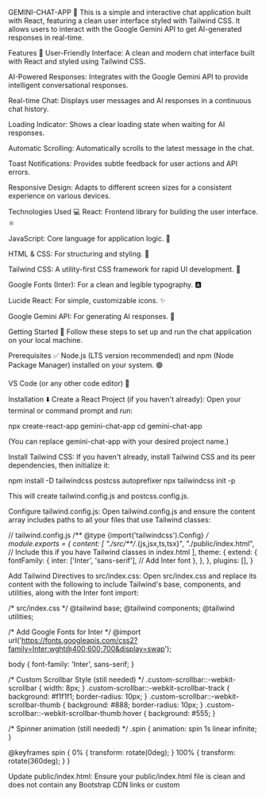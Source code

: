 GEMINI-CHAT-APP 💬
This is a simple and interactive chat application built with React, featuring a clean user interface styled with Tailwind CSS. It allows users to interact with the Google Gemini API to get AI-generated responses in real-time.

Features 🚀
User-Friendly Interface: A clean and modern chat interface built with React and styled using Tailwind CSS.

AI-Powered Responses: Integrates with the Google Gemini API to provide intelligent conversational responses.

Real-time Chat: Displays user messages and AI responses in a continuous chat history.

Loading Indicator: Shows a clear loading state when waiting for AI responses.

Automatic Scrolling: Automatically scrolls to the latest message in the chat.

Toast Notifications: Provides subtle feedback for user actions and API errors.

Responsive Design: Adapts to different screen sizes for a consistent experience on various devices.

Technologies Used 💻
React: Frontend library for building the user interface. ⚛️

JavaScript: Core language for application logic. 📜

HTML & CSS: For structuring and styling. 🎨

Tailwind CSS: A utility-first CSS framework for rapid UI development. 💨

Google Fonts (Inter): For a clean and legible typography. 🅰️

Lucide React: For simple, customizable icons. ✨

Google Gemini API: For generating AI responses. 🧠

Getting Started 🏁
Follow these steps to set up and run the chat application on your local machine.

Prerequisites ✅
Node.js (LTS version recommended) and npm (Node Package Manager) installed on your system. 🟢

VS Code (or any other code editor) 📝

Installation ⬇️
Create a React Project (if you haven't already):
Open your terminal or command prompt and run:

npx create-react-app gemini-chat-app
cd gemini-chat-app

(You can replace gemini-chat-app with your desired project name.)

Install Tailwind CSS:
If you haven't already, install Tailwind CSS and its peer dependencies, then initialize it:

npm install -D tailwindcss postcss autoprefixer
npx tailwindcss init -p

This will create tailwind.config.js and postcss.config.js.

Configure tailwind.config.js:
Open tailwind.config.js and ensure the content array includes paths to all your files that use Tailwind classes:

// tailwind.config.js
/** @type {import('tailwindcss').Config} */
module.exports = {
  content: [
    "./src/**/*.{js,jsx,ts,tsx}",
    "./public/index.html", // Include this if you have Tailwind classes in index.html
  ],
  theme: {
    extend: {
      fontFamily: {
        inter: ['Inter', 'sans-serif'], // Add Inter font
      },
    },
  },
  plugins: [],
}

Add Tailwind Directives to src/index.css:
Open src/index.css and replace its content with the following to include Tailwind's base, components, and utilities, along with the Inter font import:

/* src/index.css */
@tailwind base;
@tailwind components;
@tailwind utilities;

/* Add Google Fonts for Inter */
@import url('https://fonts.googleapis.com/css2?family=Inter:wght@400;600;700&display=swap');

body {
  font-family: 'Inter', sans-serif;
}

/* Custom Scrollbar Style (still needed) */
.custom-scrollbar::-webkit-scrollbar {
  width: 8px;
}
.custom-scrollbar::-webkit-scrollbar-track {
  background: #f1f1f1;
  border-radius: 10px;
}
.custom-scrollbar::-webkit-scrollbar-thumb {
  background: #888;
  border-radius: 10px;
}
.custom-scrollbar::-webkit-scrollbar-thumb:hover {
  background: #555;
}

/* Spinner animation (still needed) */
.spin {
  animation: spin 1s linear infinite;
}

@keyframes spin {
  0% { transform: rotate(0deg); }
  100% { transform: rotate(360deg); }
}

Update public/index.html:
Ensure your public/index.html file is clean and does not contain any Bootstrap CDN links or custom <style> blocks. It should look like a standard create-react-app generated index.html file.

Copy the Application Code (src/App.js):
Replace the entire content of your src/App.js file with the React code that uses Tailwind CSS classes (the gemini-chat-react-app-tailwind artifact from our conversation).

Running the Application ▶️
Install Dependencies:
In your project directory, open your terminal and run:

npm install

This will install React and other necessary packages.

Start the Development Server:
Once dependencies are installed, run:

npm start

This command runs the app in development mode.
Open http://localhost:3000 (or another available port) in your web browser to view the application.

The page will automatically reload if you make edits. You will also see any lint errors in the console.

Important Notes ⚠️
Google Gemini API Key: The App.js code expects the Google Gemini API key to be provided at runtime by the Canvas environment. If you are running this outside of a Canvas environment, you would typically need to manage your API key securely (e.g., via environment variables) and pass it to the sendMessage function.

Styling: This application is primarily styled using Tailwind CSS utility classes. Ensure Tailwind is correctly set up as described in the installation steps for the styles to apply.
